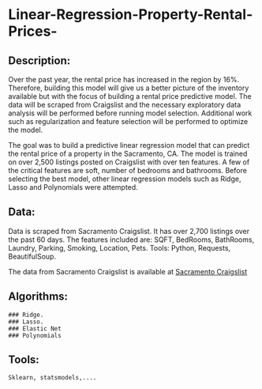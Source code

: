 # Linear-Regression-Property-Rental-Prices-




## Description:

Over the past year, the rental price has increased in the region by 16%. Therefore, building this model will give us a better picture of the inventory available but with the focus of building a rental price predictive model. The data will be scraped from Craigslist and the necessary exploratory data analysis will be performed before running model selection. Additional work such as regularization and feature selection will be performed to optimize the model. 

The goal was to build a predictive linear regression model that can predict the rental price of a property in the Sacramento, CA. The model is trained on over 2,500 listings posted on Craigslist with over ten features. A few of the critical features are soft, number of bedrooms and bathrooms. Before selecting the best model, other linear regression models such as Ridge, Lasso and Polynomials were attempted. 


## Data: 

Data is scraped from Sacramento Craigslist. It has over 2,700 listings over the past 60 days. The features included are: SQFT, BedRooms, BathRooms, Laundry, Parking, Smoking, Location, Pets.
	Tools: Python, Requests, BeautifulSoup.

The data from Sacramento Craigslist is available at [Sacramento Craigslist]( https://sacramento.craigslist.org/)



## Algorithms:
  
	
    ### Ridge.
    ### Lasso.
    ### Elastic Net
    ### Polynomials

  ## Tools:
    Sklearn, statsmodels,....

